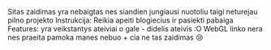Sitas zaidimas yra nebaigtas nes siandien jungiausi nuotoliu taigi neturejau pilno projekto
Instrukcija: Reikia apeiti blogiecius ir pasiekti pabaiga
Features: yra veikstantys ateiviai o gale - didelis ateivis :O
WebGL linko nera nes praeita pamoka manes nebuo + cia ne tas zaidimas 😢
